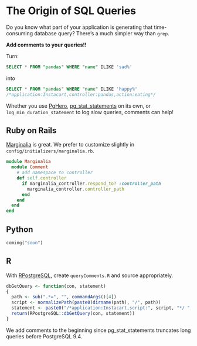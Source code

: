 # The Origin of SQL Queries

Do you know what part of your application is generating that time-consuming database query?  There’s a much simpler way than `grep`.

**Add comments to your queries!!**

Turn:

```sql
SELECT * FROM "pandas" WHERE "name" ILIKE 'sad%'
```

into

```sql
SELECT * FROM "pandas" WHERE "name" ILIKE 'happy%'
/*application:Instacart,controller:pandas,action:eating*/
```

Whether you use [PgHero](https://github.com/ankane/pghero), [pg_stat_statements](http://www.postgresql.org/docs/9.4/static/pgstatstatements.html) on its own, or `log_min_duration_statement` to log slow queries, comments can help!

## Ruby on Rails

[Marginalia](https://github.com/basecamp/marginalia) is great.  We prefer to customize slightly in `config/initializers/marginalia.rb`.

```ruby
module Marginalia
  module Comment
    # add namespace to controller
    def self.controller
      if marginalia_controller.respond_to? :controller_path
        marginalia_controller.controller_path
      end
    end
  end
end
```

## Python

```python
coming("soon")
```

## R

With [RPostgreSQL](http://cran.r-project.org/web/packages/RPostgreSQL/index.html), create `queryComments.R` and source appropriately.

```r
dbGetQuery <- function(con, statement)
{
  path <- sub(".*=", "", commandArgs()[4])
  script <- normalizePath(paste0(dirname(path), "/", path))
  statement <- paste0("/*application:Instacart,script:", script, "*/ ", statement)
  return(RPostgreSQL::dbGetQuery(con, statement))
}
```

We add comments to the beginning since pg_stat_statements truncates long queries before PostgreSQL 9.4.
